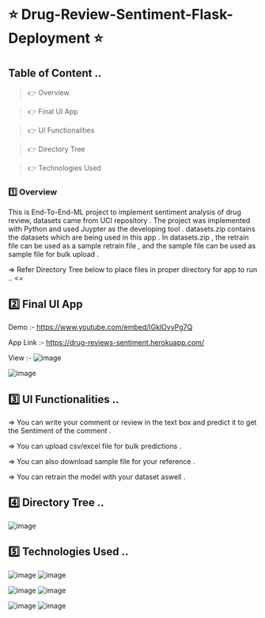 # :star: Drug-Review-Sentiment-Flask-Deployment :star: #


## Table of Content .. ##
> :point_right: Overview

> :point_right: Final UI App

> :point_right: UI Functionalities

> :point_right: Directory Tree

> :point_right: Technologies Used

### :one: Overview 
This is End-To-End-ML project to implement sentiment analysis of drug review, datasets came from UCI repository .
The project was implemented with Python and used Juypter as the developing tool . datasets.zip contains the datasets which are being used in this app .
In datasets.zip , the retrain file can be used as a sample retrain file , and the sample file can be used as sample file for bulk upload .

=> Refer Directory Tree below to place files in proper directory for app to run .. <=

## :two: Final UI App 
Demo :- https://www.youtube.com/embed/IGklOvyPg7Q

App Link :- https://drug-reviews-sentiment.herokuapp.com/

View :-
![image](https://user-images.githubusercontent.com/52499914/91665029-74373280-eb10-11ea-9320-923bf0f7904a.png)

![image](https://www.google.com/imgres?imgurl=https%3A%2F%2Fcars.usnews.com%2Fimages%2Farticle%2F202002%2F128389%2F1_title_2020_kia_optima.jpg&imgrefurl=https%3A%2F%2Fcars.usnews.com%2Fcars-trucks%2Fsafest-cars-of-the-year&tbnid=_JM0icwcegp_DM&vet=12ahUKEwiWoO6Kot_wAhWSRysKHR_CBtgQMygEegUIARDbAQ..i&docid=HYNR_U-LwC_C2M&w=1429&h=952&q=car&safe=active&ved=2ahUKEwiWoO6Kot_wAhWSRysKHR_CBtgQMygEegUIARDbAQ)

## :three: UI Functionalities ..
=> You can write your comment or review in the text box and predict it to get the Sentiment of the comment .

=> You can upload csv/excel file for bulk predictions .

=> You can also download sample file for your reference .

=> You can retrain the model with your dataset aswell .

## :four: Directory Tree ..

![image](https://user-images.githubusercontent.com/52499914/91889047-ce6bfb00-ecaa-11ea-861a-e68542f3ade6.png)

## :five: Technologies Used ..

![image](https://user-images.githubusercontent.com/52499914/91667103-b9af2c00-eb1f-11ea-94aa-0bc19ffe0c8d.png)
![image](https://user-images.githubusercontent.com/52499914/91667123-d2b7dd00-eb1f-11ea-9eb7-0443570b03bb.png)

![image](https://user-images.githubusercontent.com/52499914/91666855-fbd76e00-eb1d-11ea-965e-d3b15eefb017.png)
![image](https://user-images.githubusercontent.com/52499914/91666935-a0f24680-eb1e-11ea-87e9-cc08f2037a3d.png)

![image](https://user-images.githubusercontent.com/52499914/91666961-d8f98980-eb1e-11ea-86e7-c4c898d3f91d.png)
![image](https://user-images.githubusercontent.com/52499914/91666977-f7f81b80-eb1e-11ea-916f-5368f04586ca.png)
